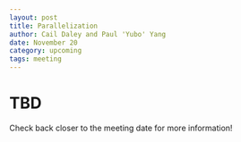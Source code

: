 ```yaml
---
layout: post 
title: Parallelization
author: Cail Daley and Paul 'Yubo' Yang 
date: November 20 
category: upcoming 
tags: meeting
---
```


# TBD 

Check back closer to the meeting date for more information! 
